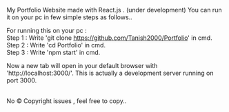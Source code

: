My Portfolio Website made with React.js . (under development)
You can run it on your pc in few simple steps as follows..

For running this on your pc :<br> 
Step 1 : Write 'git clone https://github.com/Tanish2000/Portfolio' in cmd.<br>
Step 2 : Write 'cd Portfolio' in cmd.<br>
Step 3 : Write 'npm start' in cmd.

Now a new tab will open in your default browser with 'http://localhost:3000/'. This is actually a development server running on port 3000.<br>
<br>

No &#169; Copyright issues , feel free to copy..
